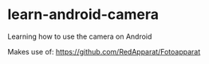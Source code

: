# learn-android-camera
Learning how to use the camera on Android

Makes use of: https://github.com/RedApparat/Fotoapparat
